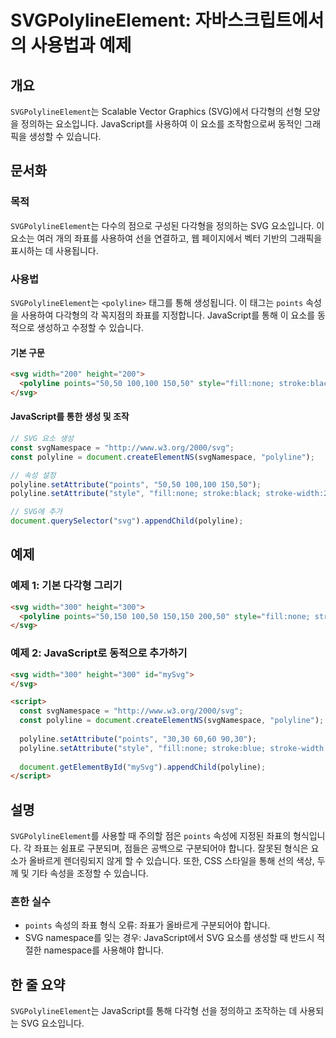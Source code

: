 <!--
Meta Description: # SVGPolylineElement: 자바스크립트에서의 사용법과 예제 ## 개요 `SVGPolylineElement`는 Scalable Vector Graphics (SVG)에서 다각형의 선형 모양을 정의하는 요소입니다. JavaScript를 사용하여 이 요소를 조작...
Meta Keywords: svg, polyline, stroke, points, width
-->

# SVGPolylineElement: 자바스크립트에서의 사용법과 예제

## 개요
`SVGPolylineElement`는 Scalable Vector Graphics (SVG)에서 다각형의 선형 모양을 정의하는 요소입니다. JavaScript를 사용하여 이 요소를 조작함으로써 동적인 그래픽을 생성할 수 있습니다.

## 문서화
### 목적
`SVGPolylineElement`는 다수의 점으로 구성된 다각형을 정의하는 SVG 요소입니다. 이 요소는 여러 개의 좌표를 사용하여 선을 연결하고, 웹 페이지에서 벡터 기반의 그래픽을 표시하는 데 사용됩니다.

### 사용법
`SVGPolylineElement`는 `<polyline>` 태그를 통해 생성됩니다. 이 태그는 `points` 속성을 사용하여 다각형의 각 꼭지점의 좌표를 지정합니다. JavaScript를 통해 이 요소를 동적으로 생성하고 수정할 수 있습니다.

#### 기본 구문
```html
<svg width="200" height="200">
  <polyline points="50,50 100,100 150,50" style="fill:none; stroke:black; stroke-width:2" />
</svg>
```

#### JavaScript를 통한 생성 및 조작
```javascript
// SVG 요소 생성
const svgNamespace = "http://www.w3.org/2000/svg";
const polyline = document.createElementNS(svgNamespace, "polyline");

// 속성 설정
polyline.setAttribute("points", "50,50 100,100 150,50");
polyline.setAttribute("style", "fill:none; stroke:black; stroke-width:2");

// SVG에 추가
document.querySelector("svg").appendChild(polyline);
```

## 예제
### 예제 1: 기본 다각형 그리기
```html
<svg width="300" height="300">
  <polyline points="50,150 100,50 150,150 200,50" style="fill:none; stroke:red; stroke-width:3" />
</svg>
```

### 예제 2: JavaScript로 동적으로 추가하기
```html
<svg width="300" height="300" id="mySvg">
</svg>

<script>
  const svgNamespace = "http://www.w3.org/2000/svg";
  const polyline = document.createElementNS(svgNamespace, "polyline");
  
  polyline.setAttribute("points", "30,30 60,60 90,30");
  polyline.setAttribute("style", "fill:none; stroke:blue; stroke-width:2");
  
  document.getElementById("mySvg").appendChild(polyline);
</script>
```

## 설명
`SVGPolylineElement`를 사용할 때 주의할 점은 `points` 속성에 지정된 좌표의 형식입니다. 각 좌표는 쉼표로 구분되며, 점들은 공백으로 구분되어야 합니다. 잘못된 형식은 요소가 올바르게 렌더링되지 않게 할 수 있습니다. 또한, CSS 스타일을 통해 선의 색상, 두께 및 기타 속성을 조정할 수 있습니다.

### 흔한 실수
- `points` 속성의 좌표 형식 오류: 좌표가 올바르게 구분되어야 합니다.
- SVG namespace를 잊는 경우: JavaScript에서 SVG 요소를 생성할 때 반드시 적절한 namespace를 사용해야 합니다.

## 한 줄 요약
`SVGPolylineElement`는 JavaScript를 통해 다각형 선을 정의하고 조작하는 데 사용되는 SVG 요소입니다.